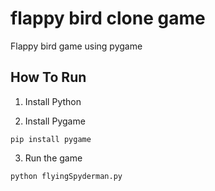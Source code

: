 # flappy bird clone game
 Flappy bird game using pygame

## How To Run
 1. Install Python
 
 2. Install Pygame
 
 ```
 pip install pygame
 ```
 
 3. Run the game
 
 ```
 python flyingSpyderman.py
 ```
